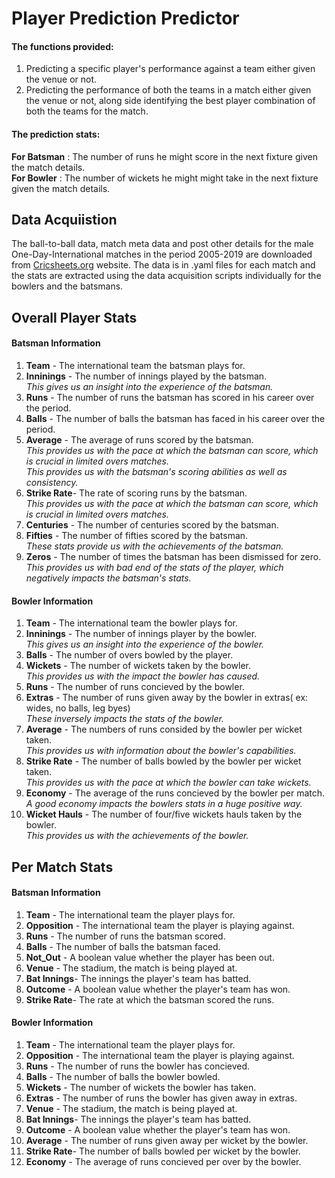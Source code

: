 # Player Prediction Predictor
	
#### The functions provided:
1. 	 Predicting a specific player's performance against a team either given the venue or not.
2.	 Predicting the performance of both the teams in a match either given the venue or not, along side identifying the best player combination of both the teams for the match.

#### The prediction stats:
__For Batsman__	: The number of runs he might score in the next fixture given the match details.\
__For Bowler__	: The number of wickets he might might take in the next fixture given the match details.

## Data Acquiistion

The ball-to-ball data, match meta data and post other details for the male One-Day-International matches in the period 2005-2019 are downloaded from [Cricsheets.org](https://cricsheet.org/downloads/odis.zip) website. The data is in .yaml files for each match and the stats are extracted using the data acquisition scripts individually for the bowlers and the batsmans. 

## Overall Player Stats 

#### Batsman Information
1.	 __Team__ 		- The international team the batsman plays for.
2.	 __Inninings__	- The number of innings played by the batsman.\
					_This gives us an insight into the experience of the batsman._
3.	 __Runs__		- The number of runs the batsman has scored in his career over the period.
4.	 __Balls__		- The number of balls the batsman has faced in his career over the period.
5.	 __Average__	- The average of runs scored by the batsman.\
					_This provides us with the pace at which the batsman can score, which is crucial in limited overs matches._\
					_This provides us with the batsman's scoring abilities as well as consistency._
6.	 __Strike Rate__- The rate of scoring runs by the batsman.\
					_This provides us with the pace at which the batsman can score, which is crucial in limited overs matches._
7.	 __Centuries__	- The number of centuries scored by the batsman.
8.	 __Fifties__	- The number of fifties scored by the batsman.\
					_These stats provide us with the achievements of the batsman._
9.	 __Zeros__		- The number of times the batsman has been dismissed for zero.\
					_This provides us with bad end of the stats of the player, which negatively impacts the batsman's stats._

#### Bowler Information
1.	 __Team__ 			- The international team the bowler plays for.
2.	 __Inninings__ 		- The number of innings player by the bowler.\
						_This gives us an insight into the experience of the bowler._
3.	 __Balls__			- The number of overs bowled by the player.
4.	 __Wickets__		- The number of wickets taken by the bowler.\
						_This provides us with the impact the bowler has caused._ 
5.	 __Runs__			- The number of runs concieved by the bowler.
6. 	 __Extras__			- The number of runs given away by the bowler in extras( ex: wides, no balls, leg byes)\
						_These inversely impacts the stats of the bowler._
7.	 __Average__		- The numbers of runs consided by the bowler per wicket taken.\
					  	_This provides us with information about the bowler's capabilities._
8.	 __Strike Rate__	- The number of balls bowled by the bowler per wicket taken.\
					  	_This provides us with the pace at which the bowler can take wickets._
9.	 __Economy__		- The average of the runs concieved by the bowler per match.\
					  	_A good economy impacts the bowlers stats in a huge positive way._
10.	 __Wicket Hauls__	- The number of four/five wickets hauls taken by the bowler.\
					  	_This provides us with the achievements of the bowler._

## Per Match Stats

#### Batsman Information
1.	 __Team__		- The international team the player plays for. 
2.	 __Opposition__	- The international team the player is playing against.
3.	 __Runs__ 		- The number of runs the batsman scored.
4.	 __Balls__ 		- The number of balls the batsman faced.
5.	 __Not_Out__	- A boolean value whether the player has been out.
6.	 __Venue__ 		- The stadium, the match is being played at.
7. 	 __Bat Innings__- The innings the player's team has batted.
8.	 __Outcome__	- A boolean value whether the player's team has won.
9.	 __Strike Rate__- The rate at which the batsman scored the runs.

#### Bowler Information 
1.	 __Team__ 		- The international team the player plays for.
2.	 __Opposition__	- The international team the player is playing against.
3.	 __Runs__ 		- The number of runs the bowler has concieved.
4.	 __Balls__ 		- The number of balls the bowler bowled.
5.	 __Wickets__ 	- The number of wickets the bowler has taken.
6.	 __Extras__ 	- The number of runs the bowler has given away in extras. 
7.	 __Venue__ 	 	- The stadium, the match is being played at.
8.	 __Bat Innings__- The innings the player's team has batted.
9.	 __Outcome__	- A boolean value whether the player's team has won.
10.	 __Average__ 	- The number of runs given away per wicket by the bowler.
11.	 __Strike Rate__- The number of balls bowled per wicket by the bowler.
12.	 __Economy__ 	- The average of runs concieved per over by the bowler.